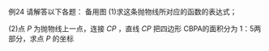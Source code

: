 例24 请解答以下各题： 备用图
(1)求这条抛物线所对应的函数的表达式；

(2)点 $P$ 为抛物线上一点，连接 $C P$ ，直线 $C P$ 把四边形 CBPA的面积分为 1：5两部分，求点 $P$ 的坐标
